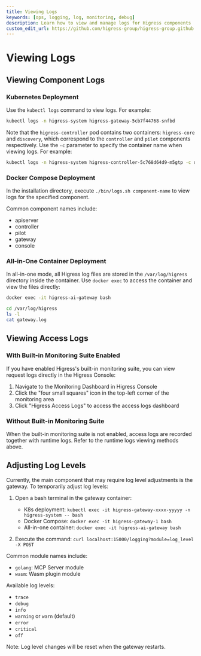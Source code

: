 ```yaml
---
title: Viewing Logs
keywords: [ops, logging, log, monitoring, debug]
description: Learn how to view and manage logs for Higress components
custom_edit_url: https://github.com/higress-group/higress-group.github.io/blob/main/src/content/docs/latest/en/ops/how-tos/view-logs.md
---
```

# Viewing Logs

## Viewing Component Logs

### Kubernetes Deployment

Use the `kubectl logs` command to view logs. For example:

```bash
kubectl logs -n higress-system higress-gateway-5cb7f44768-snfbd
```

Note that the `higress-controller` pod contains two containers: `higress-core` and `discovery`, which correspond to the `controller` and `pilot` components respectively. Use the `-c` parameter to specify the container name when viewing logs. For example:

```bash
kubectl logs -n higress-system higress-controller-5c768d64d9-m5gtp -c discovery
```

### Docker Compose Deployment

In the installation directory, execute `./bin/logs.sh component-name` to view logs for the specified component.

Common component names include:

- apiserver
- controller
- pilot
- gateway
- console

### All-in-One Container Deployment

In all-in-one mode, all Higress log files are stored in the `/var/log/higress` directory inside the container. Use `docker exec` to access the container and view the files directly:

```bash
docker exec -it higress-ai-gateway bash

cd /var/log/higress
ls -l
cat gateway.log
```

## Viewing Access Logs

### With Built-in Monitoring Suite Enabled

If you have enabled Higress's built-in monitoring suite, you can view request logs directly in the Higress Console:

1. Navigate to the Monitoring Dashboard in Higress Console
2. Click the "four small squares" icon in the top-left corner of the monitoring area
3. Click "Higress Access Logs" to access the access logs dashboard

### Without Built-in Monitoring Suite

When the built-in monitoring suite is not enabled, access logs are recorded together with runtime logs. Refer to the runtime logs viewing methods above.

## Adjusting Log Levels

Currently, the main component that may require log level adjustments is the gateway. To temporarily adjust log levels:

1. Open a bash terminal in the gateway container:
   - K8s deployment: `kubectl exec -it higress-gateway-xxxx-yyyyy -n higress-system -- bash`
   - Docker Compose: `docker exec -it higress-gateway-1 bash`
   - All-in-one container: `docker exec -it higress-ai-gateway bash`

2. Execute the command: `curl localhost:15000/logging?module=log_level -X POST`

Common module names include:

- `golang`: MCP Server module
- `wasm`: Wasm plugin module

Available log levels:

- `trace`
- `debug`
- `info`
- `warning` or `warn` (default)
- `error`
- `critical`
- `off`

Note: Log level changes will be reset when the gateway restarts.